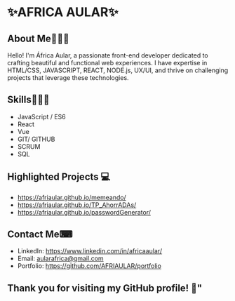 # ✨AFRICA AULAR✨

## About Me🙋🏻‍♀️
Hello! I'm África Aular, a passionate front-end developer dedicated to crafting beautiful and functional web experiences. I have expertise in HTML/CSS, JAVASCRIPT, REACT, NODE.js, UX/UI, and thrive on challenging projects that leverage these technologies.

## Skills👩🏻‍💻
- JavaScript / ES6
- React
- Vue
- GIT/ GITHUB
- SCRUM
- SQL

## Highlighted Projects 💻
- https://afriaular.github.io/memeando/
- https://afriaular.github.io/TP_AhorrADAs/
- https://afriaular.github.io/passwordGenerator/

## Contact Me⌨
- LinkedIn: https://www.linkedin.com/in/africaaular/
- Email: aularafrica@gmail.com
- Portfolio: https://github.com/AFRIAULAR/portfolio
  
## Thank you for visiting my GitHub profile! 💜"


